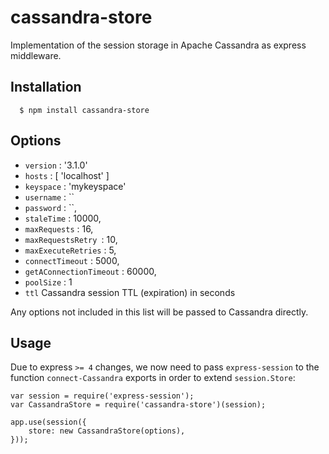 cassandra-store
===============

Implementation of the session storage in Apache Cassandra as express middleware.

## Installation

	  $ npm install cassandra-store

## Options

  - `version` : '3.1.0'
  - `hosts` : [ 'localhost' ]
  - `keyspace` : 'mykeyspace'
  - `username` : ``
  - `password` : ``,
  - `staleTime` : 10000,
  - `maxRequests` : 16,
  - `maxRequestsRetry `: 10,
  - `maxExecuteRetries` : 5,
  - `connectTimeout` : 5000,
  - `getAConnectionTimeout` : 60000,
  - `poolSize` : 1      
  - `ttl` Cassandra session TTL (expiration) in seconds

Any options not included in this list will be passed to Cassandra directly.

## Usage

Due to express `>= 4` changes, we now need to pass `express-session` to the function `connect-Cassandra` exports in order to extend `session.Store`:

    var session = require('express-session');
    var CassandraStore = require('cassandra-store')(session);

    app.use(session({
        store: new CassandraStore(options),
    }));
    
